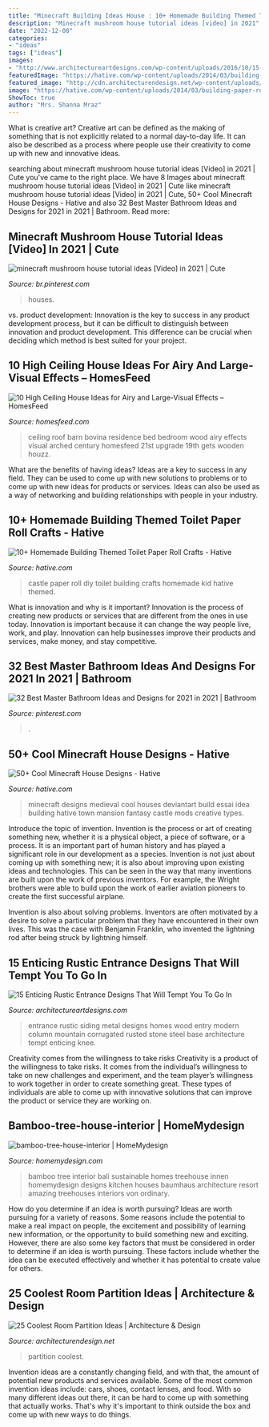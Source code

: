 ```yaml
---
title: "Minecraft Building Ideas House : 10+ Homemade Building Themed Toilet Paper Roll Crafts"
description: "Minecraft mushroom house tutorial ideas [video] in 2021"
date: "2022-12-08"
categories:
- "ideas"
tags: ["ideas"]
images:
- "http://www.architectureartdesigns.com/wp-content/uploads/2016/10/15-Enticing-Rustic-Entrance-Designs-That-Will-Tempt-You-To-Go-In-8.jpg"
featuredImage: "https://hative.com/wp-content/uploads/2014/03/building-paper-roll-crafts/14-diy-castle-for-kid.jpg"
featured_image: "http://cdn.architecturendesign.net/wp-content/uploads/2014/08/1349.jpg"
image: "https://hative.com/wp-content/uploads/2014/03/building-paper-roll-crafts/14-diy-castle-for-kid.jpg"
ShowToc: true
author: "Mrs. Shanna Mraz"
---
```



What is creative art?
Creative art can be defined as the making of something that is not explicitly related to a normal day-to-day life. It can also be described as a process where people use their creativity to come up with new and innovative ideas.

	

		
searching about minecraft mushroom house tutorial ideas [Video] in 2021 | Cute you've came to the right place. We have 8 Images about minecraft mushroom house tutorial ideas [Video] in 2021 | Cute like minecraft mushroom house tutorial ideas [Video] in 2021 | Cute, 50+ Cool Minecraft House Designs - Hative and also 32 Best Master Bathroom Ideas and Designs for 2021 in 2021 | Bathroom. Read more:
		
    
## Minecraft Mushroom House Tutorial Ideas [Video] In 2021 | Cute

<img loading=lazy src="https://i.pinimg.com/736x/58/44/46/58444613138e6c5106c81f408792d793.jpg" onerror="this.onerror=null;this.src='https://tse2.mm.bing.net/th?id=OIP.nc_qLNF0No0_yjBu1ND88AHaNK&amp;pid=15.1';" alt="minecraft mushroom house tutorial ideas [Video] in 2021 | Cute">

_Source: br.pinterest.com_

>houses. 

	

vs. product development:
Innovation is the key to success in any product development process, but it can be difficult to distinguish between innovation and product development. This difference can be crucial when deciding which method is best suited for your project.

    
## 10 High Ceiling House Ideas For Airy And Large-Visual Effects – HomesFeed

<img loading=lazy src="http://homesfeed.com/wp-content/uploads/2018/03/high-arched-ceiling-bedroom-with-wood-siding-roof-and-solid-wood-supports-drop-leaf-console-table-wood-bed-frame.jpg" onerror="this.onerror=null;this.src='https://tse4.mm.bing.net/th?id=OIP.NuolnZpXGJzF-tIF5y-6swHaE7&amp;pid=15.1';" alt="10 High Ceiling House Ideas for Airy and Large-Visual Effects – HomesFeed">

_Source: homesfeed.com_

>ceiling roof barn bovina residence bed bedroom wood airy effects visual arched century homesfeed 21st upgrade 19th gets wooden houzz. 

	

What are the benefits of having ideas?
Ideas are a key to success in any field. They can be used to come up with new solutions to problems or to come up with new ideas for products or services. Ideas can also be used as a way of networking and building relationships with people in your industry.

    
## 10+ Homemade Building Themed Toilet Paper Roll Crafts - Hative

<img loading=lazy src="https://hative.com/wp-content/uploads/2014/03/building-paper-roll-crafts/14-diy-castle-for-kid.jpg" onerror="this.onerror=null;this.src='https://tse3.mm.bing.net/th?id=OIP.7TXCgWoqI6bno6jHVhV56wHaFj&amp;pid=15.1';" alt="10+ Homemade Building Themed Toilet Paper Roll Crafts - Hative">

_Source: hative.com_

>castle paper roll diy toilet building crafts homemade kid hative themed. 

	

What is innovation and why is it important?
Innovation is the process of creating new products or services that are different from the ones in use today. Innovation is important because it can change the way people live, work, and play. Innovation can help businesses improve their products and services, make money, and stay competitive.

    
## 32 Best Master Bathroom Ideas And Designs For 2021 In 2021 | Bathroom

<img loading=lazy src="https://i.pinimg.com/736x/d6/37/cc/d637cca7b988b5827902ee0bc99ae63c.jpg" onerror="this.onerror=null;this.src='https://tse1.mm.bing.net/th?id=OIP.ueNbWoDz1ONaLmj-GFsPfwHaKs&amp;pid=15.1';" alt="32 Best Master Bathroom Ideas and Designs for 2021 in 2021 | Bathroom">

_Source: pinterest.com_

>. 

	

	

    
## 50+ Cool Minecraft House Designs - Hative

<img loading=lazy src="https://hative.com/wp-content/uploads/2014/02/minecraft-houses/medieval-house-idea-24.jpg" onerror="this.onerror=null;this.src='https://tse1.mm.bing.net/th?id=OIP.FC_cKkRqnPdJjjE61TbQCwHaD7&amp;pid=15.1';" alt="50+ Cool Minecraft House Designs - Hative">

_Source: hative.com_

>minecraft designs medieval cool houses deviantart build essai idea building hative town mansion fantasy castle mods creative types. 

	

Introduce the topic of invention.
Invention is the process or art of creating something new, whether it is a physical object, a piece of software, or a process. It is an important part of human history and has played a significant role in our development as a species.
Invention is not just about coming up with something new; it is also about improving upon existing ideas and technologies. This can be seen in the way that many inventions are built upon the work of previous inventors. For example, the Wright brothers were able to build upon the work of earlier aviation pioneers to create the first successful airplane.

Invention is also about solving problems. Inventors are often motivated by a desire to solve a particular problem that they have encountered in their own lives. This was the case with Benjamin Franklin, who invented the lightning rod after being struck by lightning himself.

    
## 15 Enticing Rustic Entrance Designs That Will Tempt You To Go In

<img loading=lazy src="http://www.architectureartdesigns.com/wp-content/uploads/2016/10/15-Enticing-Rustic-Entrance-Designs-That-Will-Tempt-You-To-Go-In-8.jpg" onerror="this.onerror=null;this.src='https://tse3.mm.bing.net/th?id=OIP.v9-MuykhUbn3K0jRHUnmgQHaKi&amp;pid=15.1';" alt="15 Enticing Rustic Entrance Designs That Will Tempt You To Go In">

_Source: architectureartdesigns.com_

>entrance rustic siding metal designs homes wood entry modern column mountain corrugated rusted stone steel base architecture tempt enticing knee. 

	

Creativity comes from the willingness to take risks
Creativity is a product of the willingness to take risks. It comes from the individual’s willingness to take on new challenges and experiment, and the team player’s willingness to work together in order to create something great. These types of individuals are able to come up with innovative solutions that can improve the product or service they are working on.

    
## Bamboo-tree-house-interior | HomeMydesign

<img loading=lazy src="https://homemydesign.com/wp-content/uploads/2014/07/bamboo-tree-house-interior.jpg" onerror="this.onerror=null;this.src='https://tse1.mm.bing.net/th?id=OIP.JeeICFPttHMIgozAhLUyPgHaKO&amp;pid=15.1';" alt="bamboo-tree-house-interior | HomeMydesign">

_Source: homemydesign.com_

>bamboo tree interior bali sustainable homes treehouse innen homemydesign designs kitchen houses baumhaus architecture resort amazing treehouses interiors von ordinary. 

	

How do you determine if an idea is worth pursuing?
Ideas are worth pursuing for a variety of reasons. Some reasons include the potential to make a real impact on people, the excitement and possibility of learning new information, or the opportunity to build something new and exciting. However, there are also some key factors that must be considered in order to determine if an idea is worth pursuing. These factors include whether the idea can be executed effectively and whether it has potential to create value for others.

    
## 25 Coolest Room Partition Ideas | Architecture &amp; Design

<img loading=lazy src="http://cdn.architecturendesign.net/wp-content/uploads/2014/08/1349.jpg" onerror="this.onerror=null;this.src='https://tse1.mm.bing.net/th?id=OIP.7lVuGCbveFB3PoowrIGZtQHaJ4&amp;pid=15.1';" alt="25 Coolest Room Partition Ideas | Architecture &amp; Design">

_Source: architecturendesign.net_

>partition coolest. 

	

Invention ideas are a constantly changing field, and with that, the amount of potential new products and services available. Some of the most common invention ideas include: cars, shoes, contact lenses, and food. With so many different ideas out there, it can be hard to come up with something that actually works. That's why it's important to think outside the box and come up with new ways to do things.

